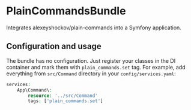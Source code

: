 # PlainCommandsBundle

Integrates alexeyshockov/plain-commands into a Symfony application.

## Configuration and usage

The bundle has no configuration. Just register your classes in the DI container and mark them with `plain_commands.set` 
tag. For example, add everything from `src/Command` directory in your `config/services.yaml`:

```php
services:
    App\Command\:
        resource: '../src/Command'
        tags: ['plain_commands.set']
```
